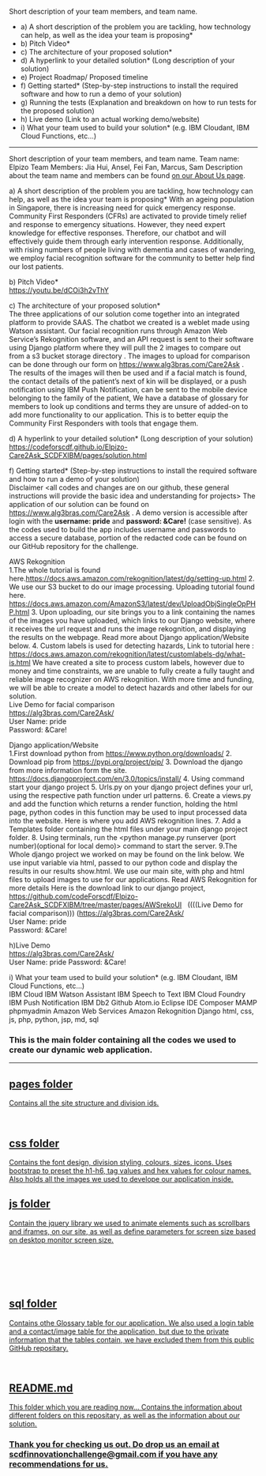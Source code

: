 Short description of your team members, and team name.<br/>
<ul>
<li>a) A short description of the problem you are tackling, how technology can help, as well as the idea your team is proposing*</li>
<li>b) Pitch Video*</li>
 <li>c) The architecture of your proposed solution*</li>
 <li>d) A hyperlink to your detailed solution* (Long description of your solution)</li>
 <li>e) Project Roadmap/ Proposed timeline</li>
 <li>f) Getting started* (Step-by-step instructions to install the required software and how to run a demo of your solution)</li>
 <li>g) Running the tests (Explanation and breakdown on how to run tests for the proposed solution)</li>
 <li>h) Live demo (Link to an actual working demo/website)</li>
 <li>i) What your team used to build your solution* (e.g. IBM Cloudant, IBM Cloud Functions, etc…)</li>
 </ul>

--------------------------------------------------------------------

Short description of your team members, and team name.
Team name: Elpizo
Team Members: Jia Hui, Ansel, Fei Fan, Marcus, Sam
Description about the team name and members can be found <a href="https://codeforscdf.github.io/Elpizo-Care2Ask_SCDFXIBM/pages/aboutus.html" title="Who We Are"> on our About Us page</a>. <br/>

a) A short description of the problem you are tackling, how technology can help, as well as the idea your team is proposing*
With an ageing population in Singapore, there is increasing need for quick emergency response. Community First Responders (CFRs) are activated to provide timely relief and response to emergency situations. However, they need expert knowledge for effective responses. Therefore, our chatbot and will effectively guide them through early intervention response. Additionally, with rising numbers of people living with dementia and cases of wandering, we employ facial recognition software for the community to better help find our lost patients.

b) Pitch Video*<br/>
https://youtu.be/dCOi3h2vThY

c) The architecture of your proposed solution*<br/>
The three applications of our solution come together into an integrated platform to provide SAAS. The chatbot we created is a weblet made using Watson assistant. Our facial recognition runs through Amazon Web Service’s Rekognition software, and an API request is sent to their software using Django platform where they will pull the 2 images to compare out from a s3 bucket storage directory . The images to upload for comparison can be done through our form on https://www.alg3bras.com/Care2Ask . The results of the images will then be used and if a facial match is found, the contact details of the patient’s next of kin will be displayed, or a push notification using IBM Push Notification, can be sent to the mobile device belonging to the family of the patient,  We have a database of glossary for members to look up conditions and terms they are unsure of added-on to add more functionality to our application. This is to better equip the Community First Responders with tools that engage them.

d) A hyperlink to your detailed solution* (Long description of your solution)<br/>
https://codeforscdf.github.io/Elpizo-Care2Ask_SCDFXIBM/pages/solution.html


f) Getting started* (Step-by-step instructions to install the required software and how to run a demo of your solution) <br/>
Disclaimer <all codes and changes are on our github, these general instructions will provide the basic idea and understanding for projects>
The application of our solution can be found on https://www.alg3bras.com/Care2Ask . A demo version is accessible after login with the <b>username: pride</b> and <b>password: &Care!</b>  (case  sensitive). As the codes used to build the app includes username and passwords to access a secure database, portion of the redacted code can be found on our GitHub repository for the challenge.

AWS Rekognition<br/>
1.The whole tutorial is found here.https://docs.aws.amazon.com/rekognition/latest/dg/setting-up.html
2. We use our S3 bucket to do our image processing. Uploading tutorial found here. https://docs.aws.amazon.com/AmazonS3/latest/dev/UploadObjSingleOpPHP.html
3. Upon uploading, our site brings you to a link containing the names of the images you have uploaded, which links to our Django website, where it receives the url request and runs the image rekognition, and displaying the results on the webpage. Read more about Django application/Website below.
4. Custom labels is used for detecting hazards, Link to tutorial here : https://docs.aws.amazon.com/rekognition/latest/customlabels-dg/what-is.html
We have created a site to process custom labels, however due to money and time constraints, we are unable to fully create a fully taught and reliable image recognizer on AWS rekognition. With more time and funding, we will be able to create a model to detect hazards and other labels for our solution. <br/>
Live Demo	 for facial comparison<br/>
https://alg3bras.com/Care2Ask/	<br/>
User Name: pride<br/>
Password: &Care!

Django application/Website<br/>
1.First download python from https://www.python.org/downloads/
2. Download pip from https://pypi.org/project/pip/
3. Download the django from more information form the site.
 https://docs.djangoproject.com/en/3.0/topics/install/
4. Using <django-admin startproject NAME_OF_project> command start your django project
5. Urls.py on your django project defines your url, using the respective path function under url patterns.
6. Create a views.py and add the function which returns a render function, holding the html page, python codes in this function may be used to input processed data into the website.
Here is where you add AWS rekognition lines.
7. Add a Templates folder containing the html files under your main django project folder.
8. Using terminals, run the
 <python manage.py runserver (port number)(optional for local demo)> 
command to start the server.
9.The Whole django project we worked on may be found on the link below. We use input variable via html, passed to our python code and display the results in our results show.html. We use our main site, with php and html files to upload images to use for our applications. Read AWS Rekognition for more details
Here is the download link to our django project, https://github.com/codeForscdf/Elpizo-Care2Ask_SCDFXIBM/tree/master/pages/AWSrekoUI &nbsp; ((((Live Demo	 for facial comparison)))
(https://alg3bras.com/Care2Ask/ <br/>
User Name: pride <br/>
Password: &Care!<br/>

h)Live Demo<br/>
https://alg3bras.com/Care2Ask/ <br/>
User Name: pride
Password: &Care!

i) What your team used to build your solution* (e.g. IBM Cloudant, IBM Cloud Functions, etc…)<br/>
IBM Cloud
IBM Watson Assistant
IBM Speech to Text
IBM Cloud Foundry
IBM Push Notification
IBM Db2
Github
Atom.io
Eclipse IDE
Composer
MAMP
phpmyadmin
Amazon Web Services
Amazon Rekognition
Django
html, css, js, php, python, jsp, md, sql
<br/>
<p><h3> This is the main folder containing all the codes we used to create our dynamic web application.</h3></p>

--------------------------------------------------------------------------------------------------------------------

<u><h2>pages folder </h2><u>
Contains all the site structure and division ids.

<br/>
<u><h2> css folder </h2><u>
Contains the font design, division styling, colours, sizes, icons. Uses bootstrap to preset the h1-h6, tag values and hex values for colour names. Also holds all the images we used to develope our application inside.

<br/>

<u><h2> js folder </h2><u>
Contain the jquery library we used to animate elements such as scrollbars and iframes, on our site, as well as define parameters for screen size based on desktop monitor screen size.

<br/>

<br/><br/>
<u><h2> sql folder </h2><u>
Contains othe Glossary table for our application. We also used a login table and a contact/image table for the application, but due to the private information that the tables contain, we have excluded them from this public GitHub repositary.

<br/>
<u><h2>README.md </h2><u>
This folder which you are reading now... Contains the information about different folders on this repositary, as well as the information about our solution.
  
  
<h3>Thank you for checking us out. Do drop us an email at scdfinnovationchallenge@gmail.com if you have any recommendations for us.</h3>
